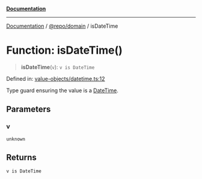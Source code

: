 [**Documentation**](../../../README.md)

***

[Documentation](../../../README.md) / [@repo/domain](../README.md) / isDateTime

# Function: isDateTime()

> **isDateTime**(`v`): `v is DateTime`

Defined in: [value-objects/datetime.ts:12](https://github.com/o3osatoshi/experiment/blob/04dfa58df6e48824a200a24d77afef7ce464e1ae/packages/domain/src/value-objects/datetime.ts#L12)

Type guard ensuring the value is a [DateTime](../type-aliases/DateTime.md).

## Parameters

### v

`unknown`

## Returns

`v is DateTime`
